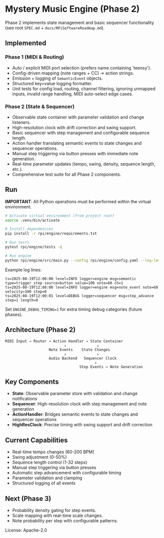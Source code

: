 # Mystery Music Engine (Phase 2)

Phase 2 implements state management and basic sequencer functionality (see root `SPEC.md` + `docs/RPiSoftwareRoadmap.md`).

## Implemented

### Phase 1 (MIDI & Routing)
- Auto / explicit MIDI port selection (prefers name containing 'teensy').
- Config-driven mapping (note ranges + CC) -> action strings.
- Emission + logging of `SemanticEvent` objects.
- Structured key=value logging formatter.
- Unit tests for config load, routing, channel filtering, ignoring unmapped inputs, invalid range handling, MIDI auto-select edge cases.

### Phase 2 (State & Sequencer)
- Observable state container with parameter validation and change listeners.
- High-resolution clock with drift correction and swing support.
- Basic sequencer with step management and configurable sequence length.
- Action handler translating semantic events to state changes and sequencer operations.
- Manual step triggering via button presses with immediate note generation.
- Real-time parameter updates (tempo, swing, density, sequence length, etc.).
- Comprehensive test suite for all Phase 2 components.

## Run

**IMPORTANT**: All Python operations must be performed within the virtual environment.

```bash
# Activate virtual environment (from project root)
source .venv/bin/activate

# Install dependencies
pip install -r rpi/engine/requirements.txt

# Run tests
pytest rpi/engine/tests -q

# Run engine
python rpi/engine/src/main.py --config rpi/engine/config.yaml --log-level INFO
```

Example log lines:
```
ts=2025-08-19T12:00:00 level=INFO logger=engine msg=semantic type=trigger_step source=button value=100 note=60 ch=1
ts=2025-08-19T12:00:00 level=INFO logger=engine msg=note_event note=60 velocity=100 step=0
ts=2025-08-19T12:00:01 level=DEBUG logger=sequencer msg=step_advance step=1 length=8
```

Set `ENGINE_DEBUG_TIMING=1` for extra timing debug categories (future phases).

## Architecture (Phase 2)

```
MIDI Input → Router → Action Handler → State Container
                           ↓              ↓
                    Note Events    State Changes
                           ↓              ↓
                    Audio Backend   Sequencer Clock
                                         ↓
                                  Step Events → Note Generation
```

## Key Components

- **State**: Observable parameter store with validation and change notifications
- **Sequencer**: High-resolution clock with step management and note generation
- **ActionHandler**: Bridges semantic events to state changes and sequencer operations
- **HighResClock**: Precise timing with swing support and drift correction

## Current Capabilities

- Real-time tempo changes (60-200 BPM)
- Swing adjustment (0-50%)
- Sequence length control (1-32 steps)
- Manual step triggering via button presses
- Automatic step advancement with configurable timing
- Parameter validation and clamping
- Structured logging of all events

## Next (Phase 3)
- Probability density gating for step events.
- Scale mapping with real-time scale changes.
- Note probability per step with configurable patterns.

License: Apache-2.0
